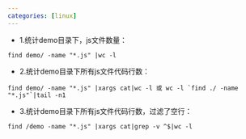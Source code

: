 ```yaml
---
categories: [linux]
---
```


* 1.统计demo目录下，js文件数量：
```
find demo/ -name "*.js" |wc -l
```

* 2.统计demo目录下所有js文件代码行数：
```
find demo/ -name "*.js" |xargs cat|wc -l 或 wc -l `find ./ -name "*.js"`|tail -n1
```

* 3.统计demo目录下所有js文件代码行数，过滤了空行：
```
find /demo -name "*.js" |xargs cat|grep -v ^$|wc -l
```

